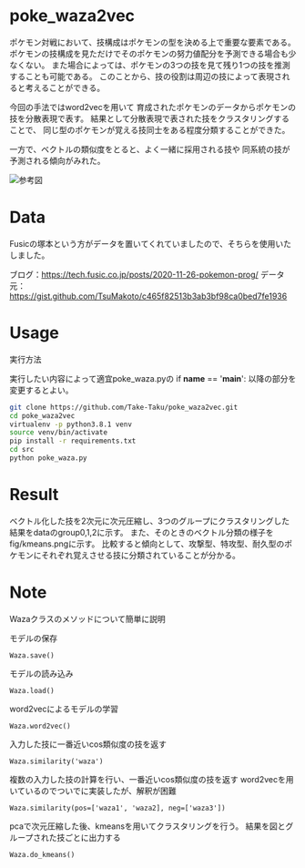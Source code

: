 # poke_waza2vec
ポケモン対戦において、技構成はポケモンの型を決める上で重要な要素である。
ポケモンの技構成を見ただけでそのポケモンの努力値配分を予測できる場合も少なくない。
また場合によっては、ポケモンの3つの技を見て残り1つの技を推測することも可能である。
このことから、技の役割は周辺の技によって表現されると考えることができる。

今回の手法ではword2vecを用いて
育成されたポケモンのデータからポケモンの技を分散表現で表す。
結果として分散表現で表された技をクラスタリングすることで、
同じ型のポケモンが覚える技同士をある程度分類することができた。

一方で、ベクトルの類似度をとると、よく一緒に採用される技や
同系統の技が予測される傾向がみれた。

![参考図](https://user-images.githubusercontent.com/68584494/180594737-85479df4-1a8a-48ab-8e7d-83e39b031d79.png)

# Data
Fusicの塚本という方がデータを置いてくれていましたので、そちらを使用いたしました。

ブログ：https://tech.fusic.co.jp/posts/2020-11-26-pokemon-prog/
データ元：https://gist.github.com/TsuMakoto/c465f82513b3ab3bf98ca0bed7fe1936


# Usage
 
実行方法

実行したい内容によって適宜poke_waza.pyの
 if __name__ == '__main__': 
以降の部分を変更するとよい。
 
```bash
git clone https://github.com/Take-Taku/poke_waza2vec.git
cd poke_waza2vec
virtualenv -p python3.8.1 venv
source venv/bin/activate
pip install -r requirements.txt
cd src
python poke_waza.py
```

# Result

ベクトル化した技を2次元に次元圧縮し、3つのグループにクラスタリングした結果をdataのgroup0,1,2に示す。
また、そのときのベクトル分類の様子をfig/kmeans.pngに示す。
比較すると傾向として、攻撃型、特攻型、耐久型のポケモンにそれぞれ覚えさせる技に分類されていることが分かる。

# Note
Wazaクラスのメソッドについて簡単に説明

モデルの保存
```bass
Waza.save()
```
モデルの読み込み
```bass
Waza.load()
```
word2vecによるモデルの学習
```bass
Waza.word2vec()
```
入力した技に一番近いcos類似度の技を返す
```bass
Waza.similarity('waza')
```
複数の入力した技の計算を行い、一番近いcos類似度の技を返す
word2vecを用いているのでついでに実装したが、解釈が困難
```bass
Waza.similarity(pos=['waza1', 'waza2], neg=['waza3'])
```
pcaで次元圧縮した後、kmeansを用いてクラスタリングを行う。
結果を図とグループされた技ごとに出力する
```bass
Waza.do_kmeans()
```

